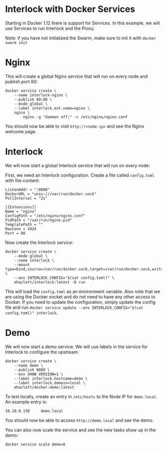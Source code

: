 # Interlock with Docker Services
Starting in Docker 1.12 there is support for Services.  In this example, we
will use Services to run Interlock and the Proxy.

Note: if you have not initialized the Swarm, make sure to init it with `docker swarm init`

# Nginx
This will create a global Nginx service that will run on every node and
publish port 80:

```
docker service create \
    --name interlock-nginx \
    --publish 80:80 \
    --mode global \
    --label interlock.ext.name=nginx \
    nginx \
        nginx -g "daemon off;" -c /etc/nginx/nginx.conf
```

You should now be able to visit `http://<node-ip>` and see the Nginx welcome
page.

# Interlock
We will now start a global Interlock service that will run on every node:

First, we need an Interlock configuration.  Create a file called `config.toml`
with the content:

```
ListenAddr = ":8080"
DockerURL = "unix:///var/run/docker.sock"
PollInterval = "2s"

[[Extensions]]
Name = "nginx"
ConfigPath = "/etc/nginx/nginx.conf"
PidPath = "/var/run/nginx.pid"
TemplatePath = ""
MaxConn = 1024
Port = 80
```

Now create the Interlock service:

```
docker service create \
    --mode global \
    --name interlock \
    --mount type=bind,source=/var/run/docker.sock,target=/var/run/docker.sock,writable=true \
    --env INTERLOCK_CONFIG="$(cat config.toml)" \
    ehazlett/interlock:latest -D run
```

This will load the `config.toml` as an environment variable.  Also note that
we are using the Docker socket and do not need to have any other access to
Docker.  If you need to update the configuration, simply update the config
file and run
`docker service update --env INTERLOCK_CONFIG="$(cat config.toml)" interlock`.

# Demo
We will now start a demo service.  We will use labels in the service for
Interlock to configure the upstream:

```
docker service create \
    --name demo \
    --publish 8080 \
    --env SHOW_VERSION=1 \
    --label interlock.hostname=demo \
    --label interlock.domain=local \
    ehazlett/docker-demo:latest
```

To test locally, create an entry in `/etc/hosts` to the Node IP for
`demo.local`.  An example entry is:

```
10.10.0.150     demo.local
```

You should now be able to access `http://demo.local` and see the demo.

You can also now scale the service and see the new tasks show up in the demo:

```
docker service scale demo=6
```
